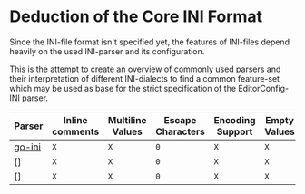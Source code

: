 # Deduction of the Core INI Format

Since the INI-file format isn't specified yet, the features of INI-files depend heavily on the used INI-parser and its configuration.

This is the attempt to create an overview of commonly used parsers and their interpretation of different INI-dialects to find a common feature-set which may be used as base for the strict specification of the EditorConfig-INI parser.

| Parser | Inline comments | Multiline Values | Escape Characters | Encoding Support | Empty Values | Trimmed Names | Example-Reference |
|---|---|---|---|---|---|---|---|
|[go-ini]| `X` | `X` | `0` | `X` | `X` | `X` |  |
|[]| `X` | `X` | `0` | `X` | `X` | `X` |  |
|[]| `X` | `X` | `0` | `X` | `X` | `X` |  |

[go-ini]: https://github.com/go-ini/ini
[inih]: https://github.com/benhoyt/inih
[iniparser]: https://github.com/ndevilla/iniparser
[ini-parser]: https://github.com/rickyah/ini-parser
[node-ini]: https://github.com/npm/ini
[bash-ini-parser]: https://github.com/rudimeier/bash_ini_parser
[rust-ini]: https://github.com/zonyitoo/rust-ini
[gcfg]: https://github.com/go-gcfg/gcfg
